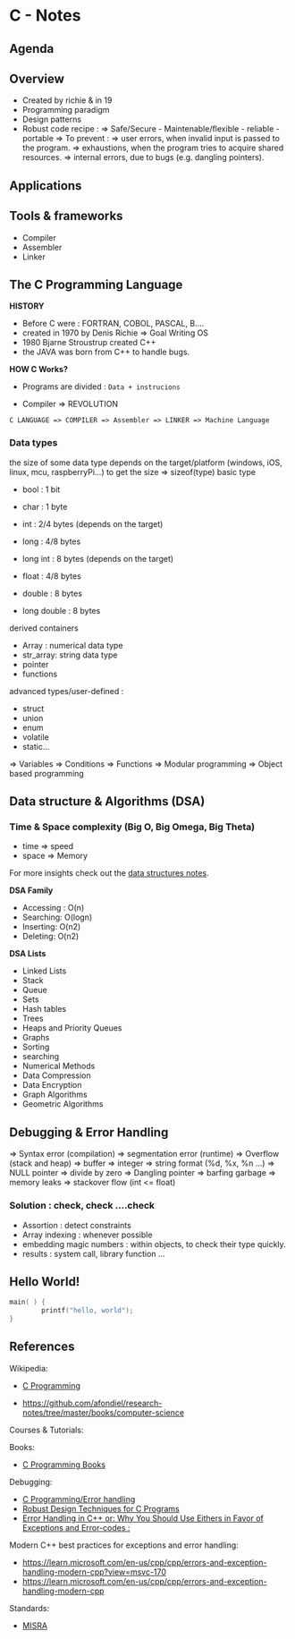 # C - Notes 

## Agenda

## Overview

- Created by richie & in 19
- Programming paradigm
- Design patterns
- Robust code recipe : 
	=> Safe/Secure - Maintenable/flexible - reliable - portable
	=> To prevent : 
		=> user errors, when invalid input is passed to the program.
		=> exhaustions, when the program tries to acquire shared resources.
		=> internal errors, due to bugs (e.g. dangling pointers).
## Applications


## Tools & frameworks

- Compiler 
- Assembler 
- Linker


## The C Programming Language

**HISTORY**

- Before C were : FORTRAN, COBOL, PASCAL, B....
- created in 1970 by Denis Richie => Goal Writing OS
- 1980 Bjarne Stroustrup created C++
- the JAVA was born from C++ to handle bugs.

**HOW C Works?**

-  Programs are divided : `Data + instrucions`

- Compiler => REVOLUTION

```
C LANGUAGE => COMPILER => Assembler => LINKER => Machine Language
```

### Data types


the size of some data type depends on the target/platform (windows, iOS, linux, mcu, raspberryPi...) to get the size => sizeof(type)
basic type 
- bool : 1 bit
- char : 1 byte
- int : 2/4 bytes (depends on the target)
- long : 4/8 bytes 
- long int : 8 bytes (depends on the target)

- float : 4/8 bytes 
- double : 8 bytes 
- long double : 8 bytes 

derived containers
- Array : numerical data type 
- str_array: string data type 
- pointer 
- functions 

advanced types/user-defined : 
- struct
- union
- enum
- volatile
- static...

=> Variables
=> Conditions
=> Functions 
=> Modular programming
=> Object based programming

## Data structure & Algorithms (DSA)

 
### Time & Space complexity (Big O, Big Omega, Big Theta)

- time => speed
- space => Memory

For more insights check out the [data structures notes](../../data-structures/ds-notes.md).

**DSA Family**

- Accessing : O(n)
- Searching: O(logn)
- Inserting: O(n2) 
- Deleting: O(n2)


**DSA Lists**

- Linked Lists
- Stack
- Queue
- Sets
- Hash tables
- Trees
- Heaps and Priority Queues
- Graphs
- Sorting
- searching
- Numerical Methods
- Data Compression
- Data Encryption
- Graph Algorithms
- Geometric Algorithms



## Debugging & Error Handling

=> Syntax error (compilation) 
=> segmentation error (runtime)
=> Overflow (stack and heap)
	=> buffer
	=> integer
=> string format (%d, %x, %n ...)
=> NULL pointer
=> divide by zero
=> Dangling pointer
=> barfing garbage
=> memory leaks
=> stackover flow (int  <= float)

### Solution  : check, check ....check
- Assortion : detect constraints
- Array indexing : whenever possible
- embedding magic numbers  : within objects, to check their type quickly.
- results : system call, library function  ...


## Hello World! 

```c
main( ) {
        printf("hello, world");
}
```


## References

Wikipedia:
- [C Programming](https://en.wikibooks.org/wiki/Category:Book:C_Programming) 


- https://github.com/afondiel/research-notes/tree/master/books/computer-science



Courses & Tutorials:

Books:

- [C Programming Books](https://github.com/afondiel/cs-books/tree/main/computer-science/programming/C)


Debugging:

- [C Programming/Error handling](https://en.wikibooks.org/wiki/C_Programming/Error_handling)
- [Robust Design Techniques for C Programs](https://freetype.sourceforge.net/david/reliable-c.html)
- [Error Handling in C++ or: Why You Should Use Eithers in Favor of Exceptions and Error-codes :](https://hackernoon.com/error-handling-in-c-or-why-you-should-use-eithers-in-favor-of-exceptions-and-error-codes-f0640912eb45) 


Modern C++ best practices for exceptions and error handling:

- https://learn.microsoft.com/en-us/cpp/cpp/errors-and-exception-handling-modern-cpp?view=msvc-170
- https://learn.microsoft.com/en-us/cpp/cpp/errors-and-exception-handling-modern-cpp

Standards:
- [MISRA ](https://ldra.com/misra/)


